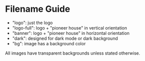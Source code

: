 # Filename Guide

- "logo": just the logo
- "logo-full": logo + "pioneer house" in vertical orientation
- "banner": logo + "pioneer house" in horizontal orientation
- "dark": designed for dark mode or dark background
- "bg": image has a background color

All images have transparent backgrounds unless stated otherwise.
